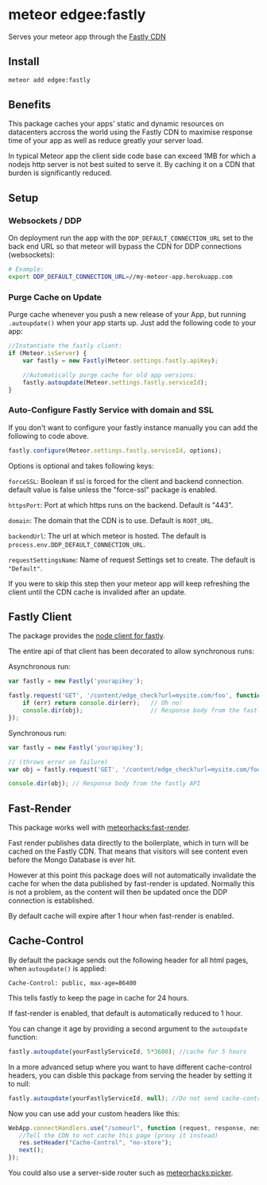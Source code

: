 meteor edgee:fastly
===================

Serves your meteor app through the [Fastly CDN](http://fastly.com)

## Install

```bash
meteor add edgee:fastly
```

## Benefits

This package caches your apps' static and dynamic resources on datacenters
accross the world using the Fastly CDN to maximise response time of your app
as well as reduce greatly your server load.

In typical Meteor app the client side code base can exceed 1MB for which a
nodejs http server is not best suited to serve it. By caching it on a CDN that
burden is significantly reduced.

## Setup

### Websockets / DDP
On deployment run the app with the `DDP_DEFAULT_CONNECTION_URL` set to the back
end URL so that meteor will bypass the CDN for DDP connections (websockets):

```bash
# Example:
export DDP_DEFAULT_CONNECTION_URL=//my-meteor-app.herokuapp.com
```

### Purge Cache on Update

Purge cache whenever you push a new release of your App, but running
`.autoupdate()` when your app starts up. Just add the following code to your
app:

```JavaScript
//Instantiate the fastly client:
if (Meteor.isServer) {
    var fastly = new Fastly(Meteor.settings.fastly.apiKey);

    //Automatically purge cache for old app versions:
    fastly.autoupdate(Meteor.settings.fastly.serviceId);
}
```

### Auto-Configure Fastly Service with domain and SSL

If you don't want to configure your fastly instance manually you can add the
following to code above.

```JavaScript
fastly.configure(Meteor.settings.fastly.serviceId, options);
```

Options is optional and takes following keys:

`forceSSL`: Boolean if ssl is forced for the client and backend connection.
default value is false unless the "force-ssl" package is enabled.

`httpsPort`: Port at which https runs on the backend. Default is "443".

`domain`: The domain that the CDN is to use. Default is `ROOT_URL`.

`backendUrl`: The url at which meteor is hosted. The default is
`process.env.DDP_DEFAULT_CONNECTION_URL`.

`requestSettingsName`: Name of request Settings set to create.
The default is `"Default"`.

If you were to skip this step then your meteor app will keep refreshing the
client until the CDN cache is invalided after an update.

## Fastly Client

The package provides the [node client for fastly](https://github.com/thisandagain/fastly).

The entire api of that client has been decorated to allow synchronous runs:

Asynchronous run:

```JavaScript
var fastly = new Fastly('yourapikey');

fastly.request('GET', '/content/edge_check?url=mysite.com/foo', function (err, obj) {
    if (err) return console.dir(err);   // Oh no!
    console.dir(obj);                   // Response body from the fastly API
});
```

Synchronous run:

```JavaScript
var fastly = new Fastly('yourapikey');

// (throws error on failure)
var obj = fastly.request('GET', '/content/edge_check?url=mysite.com/foo');

console.dir(obj); // Response body from the fastly API
```

## Fast-Render

This package works well with
[meteorhacks:fast-render](https://atmospherejs.com/meteorhacks/fast-render).

Fast render publishes data directly to the boilerplate, which in turn will be
cached on the Fastly CDN. That means that visitors will see content even before
the Mongo Database is ever hit.

However at this point this package does will not automatically invalidate the
cache for when the data published by fast-render is updated. Normally this is
not a problem, as the content will then be updated once the DDP connection is
established.

By default cache will expire after 1 hour when fast-render is enabled.

## Cache-Control

By default the package sends out the following header for all html pages, when
`autoupdate()` is applied:

```
Cache-Control: public, max-age=86400
```

This tells fastly to keep the page in cache for 24 hours.

If fast-render is enabled, that default is automatically reduced to 1 hour.

You can change it age by providing a second argument to the `autoupdate`
function:

```JavaScript
fastly.autoupdate(yourFastlyServiceId, 5*3600); //cache for 5 hours
```

In a more advanced setup where you want to have different cache-control headers,
you can disble this package from serving the header by setting it to null:

```JavaScript
fastly.autoupdate(yourFastlyServiceId, null); //Do not send cache-control headers
```

Now you can use add your custom headers like this:

```JavaScript
WebApp.connectHandlers.use("/someurl", function (request, response, next) {
   //Tell the CDN to not cache this page (proxy it instead)
   res.setHeader("Cache-Control", "no-store");
   next();
});
```

You could also use a server-side router such as
[meteorhacks:picker](https://atmospherejs.com/meteorhacks/picker).
